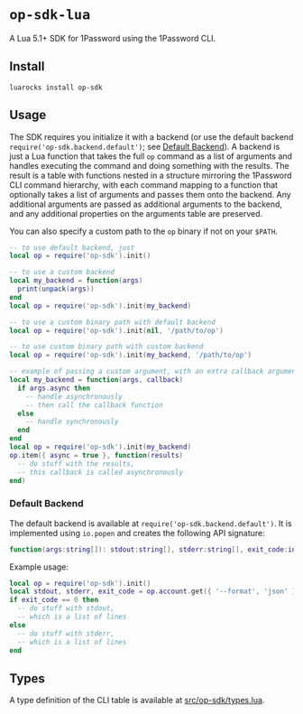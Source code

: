 # `op-sdk-lua`

A Lua 5.1+ SDK for 1Password using the 1Password CLI.

## Install

```
luarocks install op-sdk
```

## Usage

The SDK requires you initialize it with a backend (or use the default backend `require('op-sdk.backend.default')`; see [Default Backend](#default-backend)). A backend is just a Lua function that takes the full `op` command as a list of
arguments and handles executing the command and doing something with the results. The result is a table with functions nested in a structure mirroring the 1Password CLI command hierarchy,
with each command mapping to a function that optionally takes a list of arguments and passes them onto the backend. Any additional arguments are passed as additional arguments to the backend,
and any additional properties on the arguments table are preserved.

You can also specify a custom path to the `op` binary if not on your `$PATH`.

```lua
-- to use default backend, just
local op = require('op-sdk').init()

-- to use a custom backend
local my_backend = function(args)
  print(unpack(args))
end
local op = require('op-sdk').init(my_backend)

-- to use a custom binary path with default backend
local op = require('op-sdk').init(nil, '/path/to/op')

-- to use custom binary path with custom backend
local op = require('op-sdk').init(my_backend, '/path/to/op')

-- example of passing a custom argument, with an extra callback argument
local my_backend = function(args, callback)
  if args.async then
    -- handle asynchronously
    -- then call the callback function
  else
    -- handle synchronously
  end
end
local op = require('op-sdk').init(my_backend)
op.item({ async = true }, function(results)
  -- do stuff with the results,
  -- this callback is called asynchronously
end)
```

### Default Backend

The default backend is available at `require('op-sdk.backend.default')`. It is implemented using `io.popen`
and creates the following API signature:

```lua
function(args:string[]): stdout:string[], stderr:string[], exit_code:int
```

Example usage:

```lua
local op = require('op-sdk').init()
local stdout, stderr, exit_code = op.account.get({ '--format', 'json' })
if exit_code == 0 then
  -- do stuff with stdout,
  -- which is a list of lines
else
  -- do stuff with stderr,
  -- which is a list of lines
end
```

## Types

A type definition of the CLI table is available at [src/op-sdk/types.lua](./src/op-sdk/types.lua).
